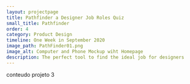 ```yaml
---
layout: projectpage
title: Pathfinder a Designer Job Roles Quiz
small_title: Pathfinder
order: 4
category: Product Design
timeline: One Week in September 2020 
image_path: PathFinder01.png
image_alt: Computer and Phone Mockup wiht Homepage
description: The perfect tool to find the ideal job for designers
---
```


conteudo projeto 3